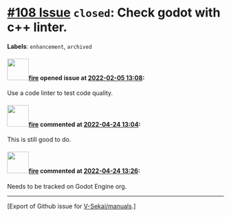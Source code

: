 # [\#108 Issue](https://github.com/V-Sekai/manuals/issues/108) `closed`: Check godot with c++ linter.
**Labels**: `enhancement`, `archived`


#### <img src="https://avatars.githubusercontent.com/u/32321?u=c2e06a3d2b49a467aa907e54aa259516440267cc&v=4" width="50">[fire](https://github.com/fire) opened issue at [2022-02-05 13:08](https://github.com/V-Sekai/manuals/issues/108):

Use a code linter to test code quality.

#### <img src="https://avatars.githubusercontent.com/u/32321?u=c2e06a3d2b49a467aa907e54aa259516440267cc&v=4" width="50">[fire](https://github.com/fire) commented at [2022-04-24 13:04](https://github.com/V-Sekai/manuals/issues/108#issuecomment-1107837869):

This is still good to do.

#### <img src="https://avatars.githubusercontent.com/u/32321?u=c2e06a3d2b49a467aa907e54aa259516440267cc&v=4" width="50">[fire](https://github.com/fire) commented at [2022-04-24 13:26](https://github.com/V-Sekai/manuals/issues/108#issuecomment-1107841860):

Needs to be tracked on Godot Engine org.


-------------------------------------------------------------------------------



[Export of Github issue for [V-Sekai/manuals](https://github.com/V-Sekai/manuals).]
